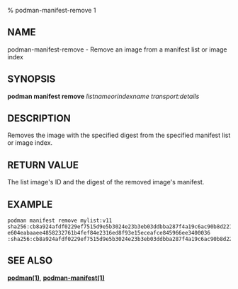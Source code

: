 % podman-manifest-remove 1

## NAME

podman\-manifest\-remove - Remove an image from a manifest list or image index

## SYNOPSIS

**podman manifest remove** _listnameorindexname_ _transport:details_

## DESCRIPTION

Removes the image with the specified digest from the specified manifest list or image index.

## RETURN VALUE

The list image's ID and the digest of the removed image's manifest.

## EXAMPLE

```
podman manifest remove mylist:v11 sha256:cb8a924afdf0229ef7515d9e5b3024e23b3eb03ddbba287f4a19c6ac90b8d221
e604eabaaee4858232761b4fef84e2316ed8f93e15eceafce845966ee3400036 :sha256:cb8a924afdf0229ef7515d9e5b3024e23b3eb03ddbba287f4a19c6ac90b8d221
```

## SEE ALSO

**[podman(1)](podman.md)**, **[podman-manifest(1)](commands/podman-manifest/podman-manifest.md)**
